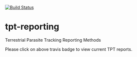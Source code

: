 [![Build Status](https://travis-ci.org/ParasiteTracker/tpt-reporting.svg?branch=master)](https://travis-ci.org/ParasiteTracker/tpt-reporting)

# tpt-reporting
Terrestrial Parasite Tracking Reporting Methods 

Please click on above travis badge to view current TPT reports. 
